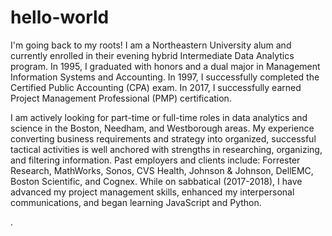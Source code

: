 # hello-world

I'm going back to my roots! I am a Northeastern University alum and currently enrolled in their evening hybrid Intermediate Data Analytics program. In 1995, I graduated with honors and a dual major in Management Information Systems and Accounting. In 1997, I successfully completed the Certified Public Accounting (CPA) exam. In 2017, I successfully earned Project Management Professional (PMP) certification.

I am actively looking for part-time or full-time roles in data analytics and science in the Boston, Needham, and Westborough areas. My experience converting business requirements and strategy into organized, successful tactical activities is well anchored with strengths in researching, organizing, and filtering information. Past employers and clients include: Forrester Research, MathWorks, Sonos, CVS Health, Johnson & Johnson, DellEMC, Boston Scientific, and Cognex.  While on sabbatical (2017-2018), I have advanced my project management skills, enhanced my interpersonal communications, and began learning JavaScript and Python.

.
